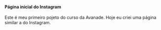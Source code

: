#### Página inicial do Instagram

Este é meu primeiro pojeto do curso da Avanade. Hoje eu criei uma página similar a do Instagram.
